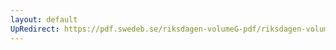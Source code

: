 ```yaml
---
layout: default
UpRedirect: https://pdf.swedeb.se/riksdagen-volumeG-pdf/riksdagen-volumeG-pdf/data/200102/reg_200102.pdf
---
```

